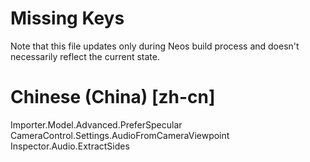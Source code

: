 # Missing Keys
Note that this file updates only during Neos build process and doesn't necessarily reflect the current state.

# Chinese (China) [zh-cn]
Importer.Model.Advanced.PreferSpecular  
CameraControl.Settings.AudioFromCameraViewpoint  
Inspector.Audio.ExtractSides  

